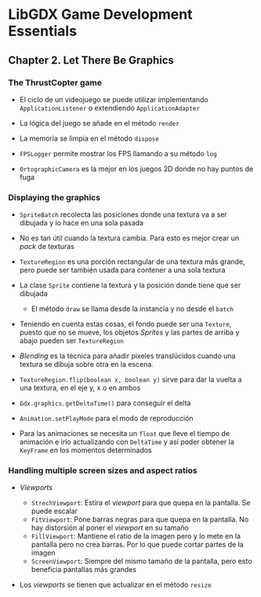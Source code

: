 # LibGDX Game Development Essentials

## Chapter 2. Let There Be Graphics

### The ThrustCopter game

* El ciclo de un videojuego se puede utilizar implementando `ApplicationListener` o extendiendo `ApplicationAdapter`

* La lógica del juego se añade en el método `render`

* La memoria se limpia en el método `dispose`

* `FPSLogger` permite mostrar los FPS llamando a su método `log`

* `OrtographicCamera` es la mejor en los juegos 2D donde no hay puntos de fuga

### Displaying the graphics

* `SpriteBatch` recolecta las posiciones donde una textura va a ser dibujada y lo hace en una sola pasada

* No es tan útil cuando la textura cambia. Para esto es mejor crear un *pack* de texturas

* `TextureRegion` es una porción rectangular de una textura más grande, pero puede ser también usada para contener a una sola textura

* La clase `Sprite` contiene la textura y la posición donde tiene que ser dibujada

  * El método `draw` se llama desde la instancia y no desde el `batch`

* Teniendo en cuenta estas cosas, el fondo puede ser una `Texture`, puesto que no se mueve, los objetos *Sprites* y las partes de arriba y abajo pueden ser `TextureRegion`

* *Blending* es la técnica para añadir pixeles translúcidos cuando una textura se dibuja sobre otra en la escena.

* `TextureRegion.flip(boolean x, boolean y)` sirve para dar la vuelta a una textura, en el eje y, x o en ambos

* `Gdx.graphics.getDeltaTime()` para conseguir el delta

* `Animation.setPlayMode` para el modo de reproducción

* Para las animaciones se necesita un `float` que lleve el tiempo de animación e irlo actualizando con `DeltaTime` y así poder obtener la `KeyFrame` en los momentos determinados

### Handling multiple screen sizes and aspect ratios

* *Viewports*

  * `StrechViewport`: Estira el *viewport* para que quepa en la pantalla. Se puede escalar
  * `FitViewport`: Pone barras negras para que quepa en la pantalla. No hay distorsión al poner el *viewport* en su tamaño
  * `FillViewport`: Mantiene el ratio de la imagen pero y lo mete en la pantalla pero no crea barras. Por lo que puede cortar partes de la imagen
  * `ScreenViewport`: Siempre del mismo tamaño de la pantalla, pero esto beneficia pantallas más grandes

* Los *viewports* se tienen que actualizar en el método `resize`
